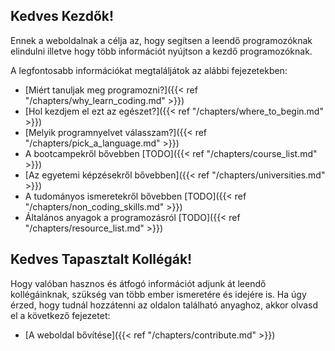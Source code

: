Kedves Kezdők!
---

Ennek a weboldalnak a célja az, hogy segítsen a leendő programozóknak elindulni illetve hogy több információt nyújtson a kezdő programozóknak.

A legfontosabb információkat megtaláljátok az alábbi fejezetekben:


- [Miért tanuljak meg programozni?]({{< ref "/chapters/why_learn_coding.md" >}})
- [Hol kezdjem el ezt az egészet?]({{< ref "/chapters/where_to_begin.md" >}})
- [Melyik programnyelvet válasszam?]({{< ref "/chapters/pick_a_language.md" >}})
- A bootcampekről bővebben [TODO]({{< ref "/chapters/course_list.md" >}})
- [Az egyetemi képzésekről bővebben]({{< ref "/chapters/universities.md" >}})
- A tudományos ismeretekről bővebben [TODO]({{< ref "/chapters/non_coding_skills.md" >}})
- Általános anyagok a programozásról [TODO]({{< ref "/chapters/resource_list.md" >}})


Kedves Tapasztalt Kollégák!
---

Hogy valóban hasznos és átfogó információt adjunk át leendő kollégáinknak, szükség van több ember ismeretére és idejére is. Ha úgy érzed, hogy tudnál hozzátenni az oldalon található anyaghoz, akkor olvasd el a következő fejezetet:

- [A weboldal bővítése]({{< ref "/chapters/contribute.md" >}})

